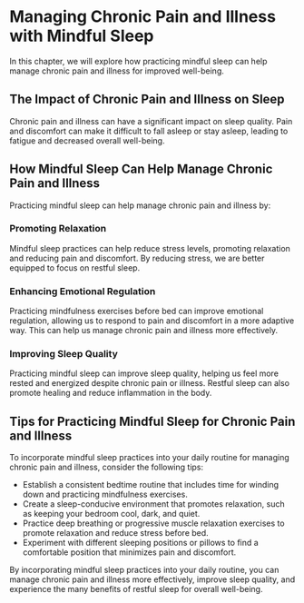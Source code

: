 Managing Chronic Pain and Illness with Mindful Sleep
=============================================================================================

In this chapter, we will explore how practicing mindful sleep can help manage chronic pain and illness for improved well-being.

The Impact of Chronic Pain and Illness on Sleep
-----------------------------------------------

Chronic pain and illness can have a significant impact on sleep quality. Pain and discomfort can make it difficult to fall asleep or stay asleep, leading to fatigue and decreased overall well-being.

How Mindful Sleep Can Help Manage Chronic Pain and Illness
----------------------------------------------------------

Practicing mindful sleep can help manage chronic pain and illness by:

### Promoting Relaxation

Mindful sleep practices can help reduce stress levels, promoting relaxation and reducing pain and discomfort. By reducing stress, we are better equipped to focus on restful sleep.

### Enhancing Emotional Regulation

Practicing mindfulness exercises before bed can improve emotional regulation, allowing us to respond to pain and discomfort in a more adaptive way. This can help us manage chronic pain and illness more effectively.

### Improving Sleep Quality

Practicing mindful sleep can improve sleep quality, helping us feel more rested and energized despite chronic pain or illness. Restful sleep can also promote healing and reduce inflammation in the body.

Tips for Practicing Mindful Sleep for Chronic Pain and Illness
--------------------------------------------------------------

To incorporate mindful sleep practices into your daily routine for managing chronic pain and illness, consider the following tips:

* Establish a consistent bedtime routine that includes time for winding down and practicing mindfulness exercises.
* Create a sleep-conducive environment that promotes relaxation, such as keeping your bedroom cool, dark, and quiet.
* Practice deep breathing or progressive muscle relaxation exercises to promote relaxation and reduce stress before bed.
* Experiment with different sleeping positions or pillows to find a comfortable position that minimizes pain and discomfort.

By incorporating mindful sleep practices into your daily routine, you can manage chronic pain and illness more effectively, improve sleep quality, and experience the many benefits of restful sleep for overall well-being.
